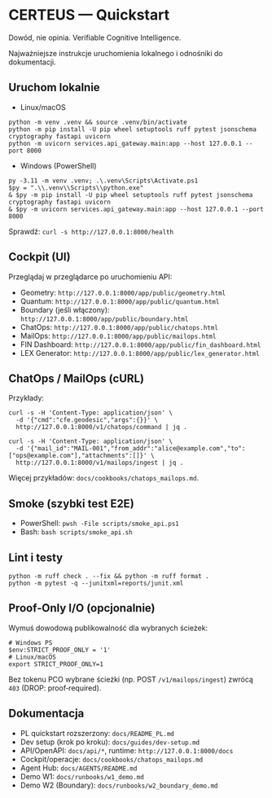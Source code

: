<!--
+-------------------------------------------------------------+
|                          CERTEUS                            |
+-------------------------------------------------------------+
| FILE: README.md                                            |
| ROLE: Repo landing (Quickstart).                             |
| PLIK: README.md                                            |
| ROLA: Strona startowa repo (Szybki start).                   |
+-------------------------------------------------------------+
-->

# CERTEUS — Quickstart

Dowód, nie opinia. Verifiable Cognitive Intelligence.

Najważniejsze instrukcje uruchomienia lokalnego i odnośniki do dokumentacji.

## Uruchom lokalnie

- Linux/macOS

```
python -m venv .venv && source .venv/bin/activate
python -m pip install -U pip wheel setuptools ruff pytest jsonschema cryptography fastapi uvicorn
python -m uvicorn services.api_gateway.main:app --host 127.0.0.1 --port 8000
```

- Windows (PowerShell)

```
py -3.11 -m venv .venv; .\.venv\Scripts\Activate.ps1
$py = ".\\.venv\\Scripts\\python.exe"
& $py -m pip install -U pip wheel setuptools ruff pytest jsonschema cryptography fastapi uvicorn
& $py -m uvicorn services.api_gateway.main:app --host 127.0.0.1 --port 8000
```

Sprawdź: `curl -s http://127.0.0.1:8000/health`

## Cockpit (UI)

Przeglądaj w przeglądarce po uruchomieniu API:

- Geometry: `http://127.0.0.1:8000/app/public/geometry.html`
- Quantum: `http://127.0.0.1:8000/app/public/quantum.html`
- Boundary (jeśli włączony): `http://127.0.0.1:8000/app/public/boundary.html`
 - ChatOps: `http://127.0.0.1:8000/app/public/chatops.html`
 - MailOps: `http://127.0.0.1:8000/app/public/mailops.html`
  - FIN Dashboard: `http://127.0.0.1:8000/app/public/fin_dashboard.html`
  - LEX Generator: `http://127.0.0.1:8000/app/public/lex_generator.html`

## ChatOps / MailOps (cURL)

Przykłady:

```
curl -s -H 'Content-Type: application/json' \
  -d '{"cmd":"cfe.geodesic","args":{}}' \
  http://127.0.0.1:8000/v1/chatops/command | jq .

curl -s -H 'Content-Type: application/json' \
  -d '{"mail_id":"MAIL-001","from_addr":"alice@example.com","to":["ops@example.com"],"attachments":[]}' \
  http://127.0.0.1:8000/v1/mailops/ingest | jq .
```

Więcej przykładów: `docs/cookbooks/chatops_mailops.md`.

## Smoke (szybki test E2E)

- PowerShell: `pwsh -File scripts/smoke_api.ps1`
- Bash: `bash scripts/smoke_api.sh`

## Lint i testy

```
python -m ruff check . --fix && python -m ruff format .
python -m pytest -q --junitxml=reports/junit.xml
```

## Proof‑Only I/O (opcjonalnie)

Wymuś dowodową publikowalność dla wybranych ścieżek:

```
# Windows PS
$env:STRICT_PROOF_ONLY = '1'
# Linux/macOS
export STRICT_PROOF_ONLY=1
```

Bez tokenu PCO wybrane ścieżki (np. POST `/v1/mailops/ingest`) zwrócą `403` (DROP: proof‑required).

## Dokumentacja

- PL quickstart rozszerzony: `docs/README_PL.md`
- Dev setup (krok po kroku): `docs/guides/dev-setup.md`
- API/OpenAPI: `docs/api/*`, runtime: `http://127.0.0.1:8000/docs`
- Cockpit/operacje: `docs/cookbooks/chatops_mailops.md`
- Agent Hub: `docs/AGENTS/README.md`
 - Demo W1: `docs/runbooks/w1_demo.md`
 - Demo W2 (Boundary): `docs/runbooks/w2_boundary_demo.md`
